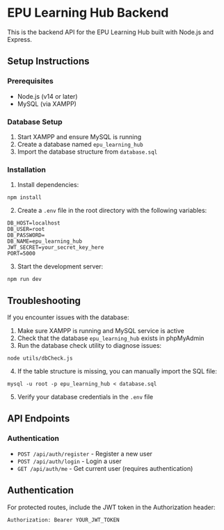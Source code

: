 # EPU Learning Hub Backend

This is the backend API for the EPU Learning Hub built with Node.js and Express.

## Setup Instructions

### Prerequisites
- Node.js (v14 or later)
- MySQL (via XAMPP)

### Database Setup
1. Start XAMPP and ensure MySQL is running
2. Create a database named `epu_learning_hub`
3. Import the database structure from `database.sql`

### Installation

1. Install dependencies:
```
npm install
```

2. Create a `.env` file in the root directory with the following variables:
```
DB_HOST=localhost
DB_USER=root
DB_PASSWORD=
DB_NAME=epu_learning_hub
JWT_SECRET=your_secret_key_here
PORT=5000
```

3. Start the development server:
```
npm run dev
```

## Troubleshooting

If you encounter issues with the database:

1. Make sure XAMPP is running and MySQL service is active
2. Check that the database `epu_learning_hub` exists in phpMyAdmin
3. Run the database check utility to diagnose issues:
```
node utils/dbCheck.js
```
4. If the table structure is missing, you can manually import the SQL file:
```
mysql -u root -p epu_learning_hub < database.sql
```
5. Verify your database credentials in the `.env` file

## API Endpoints

### Authentication
- `POST /api/auth/register` - Register a new user
- `POST /api/auth/login` - Login a user
- `GET /api/auth/me` - Get current user (requires authentication)

## Authentication

For protected routes, include the JWT token in the Authorization header:

```
Authorization: Bearer YOUR_JWT_TOKEN
``` 